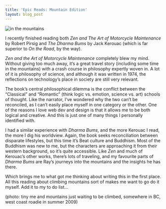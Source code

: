 ```yaml
---
title: 'Epic Reads: Mountain Edition'
layout: blog_post
---
```


![in the mountains][1]

 [1]: http://brennaobrien.com/blog/wp-content/uploads/2011/03/479f6a25a8c3c67c31e5e00b50ab4db7.jpg "479f6a25a8c3c67c31e5e00b50ab4db7"

I recently finished reading both *Zen and The Art of Motorcycle Maintenance* by Robert Pirsig and *The Dharma Bums* by Jack Kerouac (which is far superior to *On the Road*, by the way).

*Zen and the Art of Motorcycle Maintenance* completely blew my mind. Without giving too much away, it’s a great travel story (including some time in the mountains) with a crash course in philosophy expertly woven in. A lot of it is philosophy of science, and although it was written in 1974, the reflections on technology’s place in society are still very relevant.

The book’s central philosophical dilemma is the conflict between the “Classical” and “Romantic” (think logic vs. emotion, science vs. art) schools of thought. Like the narrator, I’ve wondered why the two can’t be reconciled, as I can’t easily place myself in one category or the other. One of the reasons I love web dev and design is that it allows me to be both logical and creative. And this is just one of many things I personally identified with.

I had a similar experience with *Dharma Bums*, and the more Kerouac I read, the more I dig his worldview. Again, the book seeks reconciliation between disparate lifestyles, but this time it’s Beat culture and Buddhism. Most of the Buddhism was new to me, but the characters are approaching it from their western background, so it’s quite accessible. Like *Zen* and much of Kerouac’s other works, there’s lots of traveling, and my favourite parts of *Dharma Bums* are Ray’s journeys into the mountains and the insights he has there.

Which brings me to what got me thinking about writing this in the first place. All this reading about climbing mountains sort of makes me want to go do it myself. Add it to my to do list…

(photo: tiny me and mountains just waiting to be climbed, somewhere in BC, west coast roadie in summer 2009)